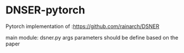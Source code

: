 # DNSER-pytorch
Pytorch implementation of  :https://github.com/rainarch/DSNER

main module: dsner.py
args parameters should be define based on the paper